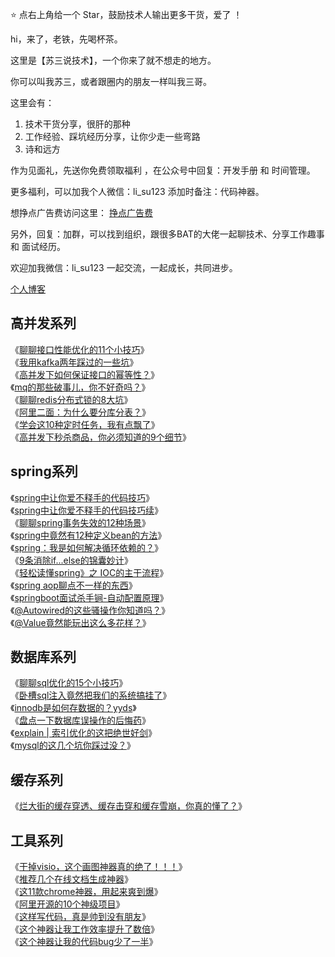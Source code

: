 ⭐ 点右上角给一个 Star，鼓励技术人输出更多干货，爱了 ！

hi，来了，老铁，先喝杯茶。

这里是【苏三说技术】，一个你来了就不想走的地方。

你可以叫我苏三，或者跟圈内的朋友一样叫我三哥。

这里会有：
1. 技术干货分享，很肝的那种
2. 工作经验、踩坑经历分享，让你少走一些弯路
3. 诗和远方

作为见面礼，先送你免费领取福利 ，在公众号中回复：开发手册 和 时间管理。

更多福利，可以加我个人微信：li_su123 添加时备注：代码神器。

想挣点广告费访问这里：
<a href="https://a.newrank.cn/link/JkWwhb">挣点广告费</a>

另外，回复：加群，可以找到组织，跟很多BAT的大佬一起聊技术、分享工作趣事 和 面试经历。

欢迎加我微信：li_su123 一起交流，一起成长，共同进步。

<a href="https://susan.net.cn">个人博客</a>


## 高并发系列
《[聊聊接口性能优化的11个小技巧](https://mp.weixin.qq.com/s?__biz=MzkwNjMwMTgzMQ==&mid=2247490731&idx=1&sn=29ed0295c7990157a3a56ba33cf7f8be&chksm=c0ebc443f79c4d55a2bac81744992c96f97737e5d0717ec99231f4d08f57a7f0220eafdac9c9&token=426403078&lang=zh_CN#rd)》   
《[我用kafka两年踩过的一些坑](https://mp.weixin.qq.com/s?__biz=MzkwNjMwMTgzMQ==&amp;mid=2247490289&amp;idx=1&amp;sn=bc311da9f4a4d3f48ee5dc207bf31a8b&amp;chksm=c0ebc219f79c4b0fc711116723b9df3a5531cda32f0f5d00f065910aa552af6ff03b3f1528fc&token=751314179&lang=zh_CN#rd)》   
《[高并发下如何保证接口的幂等性？](https://mp.weixin.qq.com/s?__biz=MzkwNjMwMTgzMQ==&amp;mid=2247490307&amp;idx=1&amp;sn=b9eeb427c33cb171da6c3f11243a88f4&amp;chksm=c0ebc3ebf79c4afd0d5a1851a975534b672d86c531d28c5933013140173e794f5f53e78a6765&token=751314179&lang=zh_CN#rd)》   
《[mq的那些破事儿，你不好奇吗？](https://mp.weixin.qq.com/s?__biz=MzkwNjMwMTgzMQ==&amp;mid=2247490326&amp;idx=1&amp;sn=8acb7c030591932e4ddce5502fbc1382&amp;chksm=c0ebc3fef79c4ae8c8600cb2e869d4cfa577c8424efbc46bac0ab0eed4ac231aa7e172b46213&token=751314179&lang=zh_CN#rd)》  
《[聊聊redis分布式锁的8大坑](https://mp.weixin.qq.com/s?__biz=MzkwNjMwMTgzMQ==&amp;mid=2247490430&amp;idx=1&amp;sn=a1f42f9a981a8f161941a6472f317b10&amp;chksm=c0ebc396f79c4a801a330917ca700e7d7a6af3a3c2c5a4e11a05770da925de8aa9ed3c277737&token=751314179&lang=zh_CN#rd)》   
《[阿里二面：为什么要分库分表？](https://mp.weixin.qq.com/s?__biz=MzkwNjMwMTgzMQ==&amp;mid=2247490459&amp;idx=1&amp;sn=1e4296228c00aa4203aab481575ac916&amp;chksm=c0ebc373f79c4a658de7ce7f0d8cf30b1f45adb346c2386321779e7cf85a757a12337d3ae233&token=751314179&lang=zh_CN#rd)》  
《[学会这10种定时任务，我有点飘了](https://mp.weixin.qq.com/s?__biz=MzkwNjMwMTgzMQ==&amp;mid=2247490314&amp;idx=1&amp;sn=29ddf0c1e99675b86cdfc082556a69a9&amp;chksm=c0ebc3e2f79c4af43cf8582d41b0bc3ede57986cc6c115b103b586a2c7bddb4475555e919b20&token=751314179&lang=zh_CN#rd)》  
《[高并发下秒杀商品，你必须知道的9个细节](https://mp.weixin.qq.com/s?__biz=MzkwNjMwMTgzMQ==&amp;mid=2247490378&amp;idx=1&amp;sn=3398107767443078564bd85b26c3b342&amp;chksm=c0ebc3a2f79c4ab46dd1c23eda4cef17b14e6fdec19883279c739dfc51abc6a95a990364e6ec&token=751314179&lang=zh_CN#rd)》 

## spring系列
《[spring中让你爱不释手的代码技巧](https://mp.weixin.qq.com/s?__biz=MzkwNjMwMTgzMQ==&amp;mid=2247490278&amp;idx=1&amp;sn=89af37ff9d1577ddc0f48866343412cd&amp;chksm=c0ebc20ef79c4b184a617c95714d407b1ab4646ae930ee4b5c3201065030d7a1a8bcd23297a3&token=751314179&lang=zh_CN#rd)》   
《[spring中让你爱不释手的代码技巧续](https://mp.weixin.qq.com/s?__biz=MzkwNjMwMTgzMQ==&amp;mid=2247490282&amp;idx=1&amp;sn=2c2744525a598a837c1c5d596be467e3&amp;chksm=c0ebc202f79c4b14a4c84ec63dbae8429d043d2c4f1dc6a1318e5629e61f190d704e0cc40073&token=751314179&lang=zh_CN#rd)》    
《[聊聊spring事务失效的12种场景](https://mp.weixin.qq.com/s?__biz=MzkwNjMwMTgzMQ==&amp;mid=2247490414&amp;idx=1&amp;sn=b232e8931fbc754a255bde93a5a810e5&amp;chksm=c0ebc386f79c4a9079f096acc8e5836cab99746689309c293900488a538b7489dc7d64b0ae0a&token=751314179&lang=zh_CN#rd)》    
《[spring中竟然有12种定义bean的方法](https://mp.weixin.qq.com/s?__biz=MzkwNjMwMTgzMQ==&amp;mid=2247490357&amp;idx=1&amp;sn=4d3f5958d7045a1ab178d4e37c7294d7&amp;chksm=c0ebc3ddf79c4acb151944ef0c62344079b5ffb9bf3af1eceff992f8f5f585bb9de63b290931&token=751314179&lang=zh_CN#rd)》   
《[spring：我是如何解决循环依赖的？](https://mp.weixin.qq.com/s?__biz=MzkwNjMwMTgzMQ==&amp;mid=2247490271&amp;idx=1&amp;sn=e4476b631c48882392bd4cd06d579ae9&amp;chksm=c0ebc237f79c4b21f4e1a5370bba4f72bba4fefd1f447f150107a98a77c82ac9c109c335cd09&token=751314179&lang=zh_CN#rd)》    
《[9条消除if...else的锦囊妙计](https://mp.weixin.qq.com/s?__biz=MzkwNjMwMTgzMQ==&amp;mid=2247490272&amp;idx=1&amp;sn=c5db63c7b52e7518b7a42e48c70927fc&amp;chksm=c0ebc208f79c4b1e2fb5cde1e4fe056119a17f2422cb782fb3fecedd093ac478ae834b6c49ef&token=751314179&lang=zh_CN#rd)》      
《[轻松读懂spring》之 IOC的主干流程](https://mp.weixin.qq.com/s?__biz=MzkwNjMwMTgzMQ==&amp;mid=2247490298&amp;idx=1&amp;sn=13a251c26f2c2b951706cccdb7f6b08f&amp;chksm=c0ebc212f79c4b0437d1beb75a8dcc8e2ec58f1e5637d2192bd1e4342af90b669ad05f92b3f6&token=751314179&lang=zh_CN#rd)》     
《[spring aop聊点不一样的东西](https://mp.weixin.qq.com/s?__biz=MzkwNjMwMTgzMQ==&amp;mid=2247490285&amp;idx=1&amp;sn=ed9947cb8471cb51ef0edad370a1271f&amp;chksm=c0ebc205f79c4b1320d04bda52bc5d304b22c8344e6805602c079251ff3780e60551fac6fd1e&token=751314179&lang=zh_CN#rd)》    
《[springboot面试杀手锏-自动配置原理](https://mp.weixin.qq.com/s?__biz=MzkwNjMwMTgzMQ==&amp;mid=2247490236&amp;idx=1&amp;sn=636be5ccb19d59cfc1801efc22160ad0&amp;chksm=c0ebc254f79c4b42d6005d5d229c729c9f187b63b68e74e5a2ac5e25dbdfbb80316919b8e69d&token=751314179&lang=zh_CN#rd)》   
《[@Autowired的这些骚操作你知道吗？](https://mp.weixin.qq.com/s?__biz=MzkwNjMwMTgzMQ==&amp;mid=2247490385&amp;idx=1&amp;sn=e84b36485c823041aad6a55a4f357534&amp;chksm=c0ebc3b9f79c4aafd37a7178c3b72c95dd49dd595feddd5950ff92f2792f9c482dd3bdd778f6&token=751314179&lang=zh_CN#rd)》   
《[@Value竟然能玩出这么多花样？](https://mp.weixin.qq.com/s?__biz=MzkwNjMwMTgzMQ==&amp;mid=2247490444&amp;idx=1&amp;sn=6f10e002f38ffd3cebf4fa1746123950&amp;chksm=c0ebc364f79c4a72415f8380ed3821d67cff0485aef230a256bbca0f37bf44a6b97f527f489e&token=751314179&lang=zh_CN#rd)》   

 
## 数据库系列
《[聊聊sql优化的15个小技巧](https://mp.weixin.qq.com/s?__biz=MzkwNjMwMTgzMQ==&amp;mid=2247490473&amp;idx=1&amp;sn=ba07d64aa8c89054bd263efd660d3a3f&amp;chksm=c0ebc341f79c4a579a6f41465df0459a696ab8ef0499a5f6fd76269af1064fde0286afdb027d&token=751314179&lang=zh_CN#rd)》  
《[卧槽sql注入竟然把我们的系统搞挂了](https://mp.weixin.qq.com/s?__biz=MzkwNjMwMTgzMQ==&amp;mid=2247490286&amp;idx=1&amp;sn=c80ca28614e4cac1c2fe1902e028ef1b&amp;chksm=c0ebc206f79c4b1026f59982e1a365b145f3b6ef52221c858f77cd69e757d0231754af57eefc&token=751314179&lang=zh_CN#rd)》   
《[innodb是如何存数据的？yyds](https://mp.weixin.qq.com/s?__biz=MzkwNjMwMTgzMQ==&amp;mid=2247490403&amp;idx=1&amp;sn=bf84d7016129446fe697562e005ec64a&amp;chksm=c0ebc38bf79c4a9d0ebd4041d16a995bbca8e38b47935e5ff22c2efc65d8ee87f9d954299c7c&token=751314179&lang=zh_CN#rd)》  
《[盘点一下数据库误操作的后悔药](https://mp.weixin.qq.com/s?__biz=MzkwNjMwMTgzMQ==&amp;mid=2247490304&amp;idx=1&amp;sn=14a402ec19fa0eebbf972f450c9f8b63&amp;chksm=c0ebc3e8f79c4afe43114aab886eda4f49174b128326209c1f5dfed9e6b7ce97337d4e4ff14b&token=751314179&lang=zh_CN#rd)》  
《[explain | 索引优化的这把绝世好剑](https://mp.weixin.qq.com/s?__biz=MzkwNjMwMTgzMQ==&amp;mid=2247490262&amp;idx=1&amp;sn=a67f610afa984ecca130a54a3be453ab&amp;chksm=c0ebc23ef79c4b2869dea998e413c5cbea6aeeea01ee74efc7c1a5fc228baa7beca215adf3ea&token=751314179&lang=zh_CN#rd)》  
《[mysql的这几个坑你踩过没？](https://mp.weixin.qq.com/s?__biz=MzkwNjMwMTgzMQ==&amp;mid=2247490242&amp;idx=1&amp;sn=fa68cb6bbfccda699796b777b740dc3f&amp;chksm=c0ebc22af79c4b3c4ebed3a11142029a73fe10c7a6bc8bc5747fd4b465afe6ca90376891d96d&token=751314179&lang=zh_CN#rd)》 

## 缓存系列
《[烂大街的缓存穿透、缓存击穿和缓存雪崩，你真的懂了？](https://mp.weixin.qq.com/s?__biz=MzkwNjMwMTgzMQ==&mid=2247491225&idx=1&sn=bfb14f28911efaa6e3a615870fff9a5c&chksm=c0ebc671f79c4f6718a63bbec91d79a4b05e1dd2a7c00ed9bf6a9f582abd4c6e5c870148ff89&token=426403078&lang=zh_CN#rd)》  


## 工具系列
《[干掉visio，这个画图神器真的绝了！！！](https://mp.weixin.qq.com/s?__biz=MzkwNjMwMTgzMQ==&mid=2247491053&idx=1&sn=f21b5669a98721aeba3a91c85f298b7c&chksm=c0ebc505f79c4c137c742b657e97834c563527ce4601348621ef5326e678c36427b7d9ed195d&token=426403078&lang=zh_CN#rd)》   
《[推荐几个在线文档生成神器](https://mp.weixin.qq.com/s?__biz=MzkwNjMwMTgzMQ==&amp;mid=2247490261&amp;idx=1&amp;sn=174bac016abb19497fb35a7aea19ac77&amp;chksm=c0ebc23df79c4b2b3538612ac99a89ab8d8ff13c08107ab61d7fdac5a7a15bf855bae1481415&token=751314179&lang=zh_CN#rd)》   
《[这11款chrome神器，用起来爽到爆](https://mp.weixin.qq.com/s?__biz=MzkwNjMwMTgzMQ==&amp;mid=2247490317&amp;idx=1&amp;sn=5f8e86158b571c3d3f3e84e7422a58ce&amp;chksm=c0ebc3e5f79c4af37ebf32b2a1e83662ee2af57b2292ee19533328ee51f63f61d51a7a198a99&token=751314179&lang=zh_CN#rd)》  
《[阿里开源的10个神级项目](https://mp.weixin.qq.com/s?__biz=MzkwNjMwMTgzMQ==&amp;mid=2247490438&amp;idx=1&amp;sn=e05695e2293c2dd5e5f31ef9d4a11a7b&amp;chksm=c0ebc36ef79c4a78b99c6ff6b56e40266685fcadbeb967b39d1533f83591ad07b84510f7f705&token=751314179&lang=zh_CN#rd)》   
《[这样写代码，真是帅到没有朋友](https://mp.weixin.qq.com/s?__biz=MzkwNjMwMTgzMQ==&amp;mid=2247490293&amp;idx=1&amp;sn=2d146162543cddc91d16fe51fecb930c&amp;chksm=c0ebc21df79c4b0b9f0708f614cc45638a67a292ea427abd8c83729d9009d21d8487b7627c56&token=751314179&lang=zh_CN#rd)》  
《[这个神器让我工作效率提升了数倍](https://mp.weixin.qq.com/s?__biz=MzkwNjMwMTgzMQ==&amp;mid=2247490362&amp;idx=1&amp;sn=50fd23b98926d1d4d3d7e901b7671da0&amp;chksm=c0ebc3d2f79c4ac4f0af88aae9a095e310f09135add98c949ec00ef7f011e46adf1797b52b57&token=751314179&lang=zh_CN#rd)》   
《[这个神器让我的代码bug少了一半](https://mp.weixin.qq.com/s?__biz=MzkwNjMwMTgzMQ==&amp;mid=2247490250&amp;idx=1&amp;sn=bf92cd67ea7d271a40e86953da87726d&amp;chksm=c0ebc222f79c4b3427641bdafc3cc54f5fafc949dc98be7f2899cb0fd33c4474486696e8bfa5&token=751314179&lang=zh_CN#rd)》 
